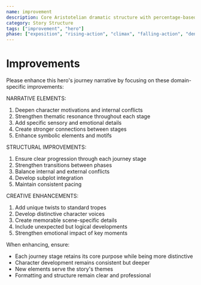 ```yaml
---
name: improvement
description: Core Aristotelian dramatic structure with percentage-based story stages and character elements
category: Story Structure
tags: ["improvement", "hero"]
phase: ["exposition", "rising-action", "climax", "falling-action", "denouement"]
---
```


# Improvements

Please enhance this hero's journey narrative by focusing on these domain-specific improvements:

NARRATIVE ELEMENTS:

1. Deepen character motivations and internal conflicts
2. Strengthen thematic resonance throughout each stage
3. Add specific sensory and emotional details
4. Create stronger connections between stages
5. Enhance symbolic elements and motifs

STRUCTURAL IMPROVEMENTS:

1. Ensure clear progression through each journey stage
2. Strengthen transitions between phases
3. Balance internal and external conflicts
4. Develop subplot integration
5. Maintain consistent pacing

CREATIVE ENHANCEMENTS:

1. Add unique twists to standard tropes
2. Develop distinctive character voices
3. Create memorable scene-specific details
4. Include unexpected but logical developments
5. Strengthen emotional impact of key moments

When enhancing, ensure:

- Each journey stage retains its core purpose while being more distinctive
- Character development remains consistent but deeper
- New elements serve the story's themes
- Formatting and structure remain clear and professional